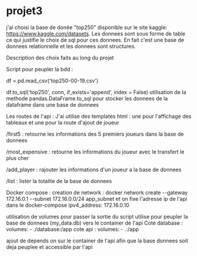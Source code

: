 # projet3


j'ai  choisi la base de donée "top250" disponible sur le site kaggle: https://www.kaggle.com/datasets. Les donnees sont sous forme de table ce qui justifie le choix de sql pour ces donnees. En fait c'est une base de donnees relationnelle et les donnees sont structures.

Description des choix faits au long du projet

Script pour peupler la bdd : 

df = pd.read_csv('top250-00-19.csv')

df.to_sql('top250', conn, if_exists='append', index = False)
utilisation de la methode pandas.DataFrame.to_sql pour stocker les donnees de la dataframe dans une base de donnees


Les routes de l'api :  J'ai utilise des templates html : une pour l'affichage des tableaux et une pour la route d'ajout de joueur 

/first5 : retourne les informations des 5 premiers joueurs dans la base de donnees 

/most_expensive : retourne les informations du joueur avec le transfert le plus cher

/add_player : rajouter les informations d'un joueur a la base de donnees

/list : lister la totalite de la base de donnees 

Docker compose :
creation de network :
docker network create --gateway 172.16.0.1 --subnet 172.16.0.0/24 app_subnet
et on fixe l'adresse ip de l'api dans le docker-compose ipv4_address: 172.16.0.10

utilisation de volumes pour passer la sortie du script utilise pour peupler la base de donnees (my_data.db) vers le container de l'api
Cote database :
  volumes:
            - ./database:/app
cote api :
  volumes:
            - .:/app
            
ajout de depends on sur le container de l'api afin que la base donnees soit deja peuplee et accessible par l'api
